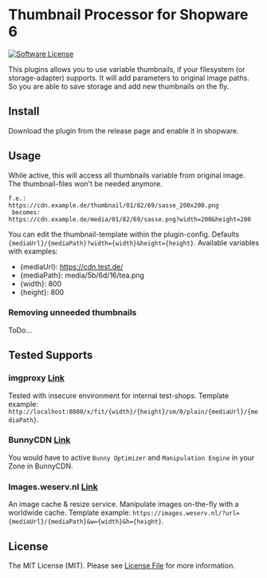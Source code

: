 # Thumbnail Processor for Shopware 6

[![Software License](https://img.shields.io/badge/license-MIT-brightgreen.svg?style=flat-square)](LICENSE.md)

This plugins allows you to use variable thumbnails, if your filesystem (or storage-adapter) supports.
It will add parameters to original image paths.
So you are able to save storage and add new thumbnails on the fly.

## Install

Download the plugin from the release page and enable it in shopware.

## Usage
While active, this will access all thumbnails variable from original image. The thumbnail-files won't be needed anymore.

````
f.e.:
https://cdn.example.de/thumbnail/01/82/69/sasse_200x200.png
 becomes:
https://cdn.example.de/media/01/82/69/sasse.png?width=200&height=200
````
You can edit the thumbnail-template within the plugin-config. Defaults `{mediaUrl}/{mediaPath}?width={width}&height={height}`.
Available variables with examples:
* {mediaUrl}: https://cdn.test.de/
* {mediaPath}: media/5b/6d/16/tea.png
* {width}: 800
* {height}: 800

### Removing unneeded thumbnails
ToDo...

## Tested Supports

### imgproxy [Link](https://imgproxy.net/)

Tested with insecure environment for internal test-shops. Template example: `http://localhost:8080/x/fit/{width}/{height}/sm/0/plain/{mediaUrl}/{mediaPath}`.

### BunnyCDN [Link](https://bunnycdn.com/)

You would have to active `Bunny Optimizer` and `Manipulation Engine` in your Zone in BunnyCDN.

### Images.weserv.nl [Link](https://images.weserv.nl/)

An image cache & resize service. Manipulate images on-the-fly with a worldwide cache. Template example: `https://images.weserv.nl/?url={mediaUrl}/{mediaPath}&w={width}&h={height}`.

## License

The MIT License (MIT). Please see [License File](LICENSE) for more information.
